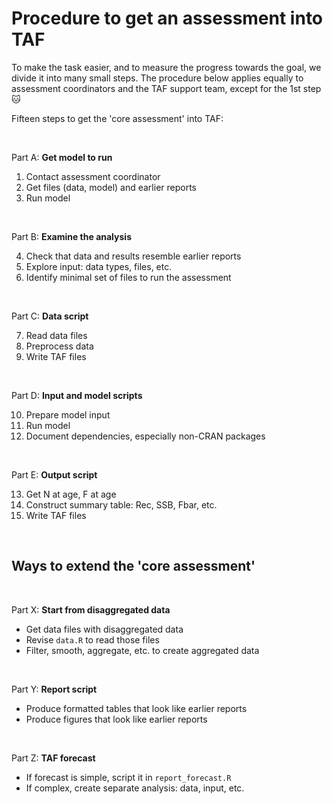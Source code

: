 # Procedure to get an assessment into TAF

To make the task easier, and to measure the progress towards the goal, we divide
it into many small steps. The procedure below applies equally to assessment
coordinators and the TAF support team, except for the 1st step :cat:

Fifteen steps to get the 'core assessment' into TAF:

<br>

Part A: **Get model to run**

1. Contact assessment coordinator
2. Get files (data, model) and earlier reports
3. Run model

<br>

Part B: **Examine the analysis**

4. Check that data and results resemble earlier reports
5. Explore input: data types, files, etc.
6. Identify minimal set of files to run the assessment

<br>

Part C: **Data script**

7. Read data files
8. Preprocess data
9. Write TAF files

<br>

Part D: **Input and model scripts**

10. Prepare model input
11. Run model
12. Document dependencies, especially non-CRAN packages

<br>

Part E: **Output script**

13. Get N at age, F at age
14. Construct summary table: Rec, SSB, Fbar, etc.
15. Write TAF files

<br>

## Ways to extend the 'core assessment'

<br>

Part X: **Start from disaggregated data**

- Get data files with disaggregated data
- Revise `data.R` to read those files
- Filter, smooth, aggregate, etc. to create aggregated data

<br>

Part Y: **Report script**

- Produce formatted tables that look like earlier reports
- Produce figures that look like earlier reports

<br>

Part Z: **TAF forecast**

- If forecast is simple, script it in `report_forecast.R`
- If complex, create separate analysis: data, input, etc.
